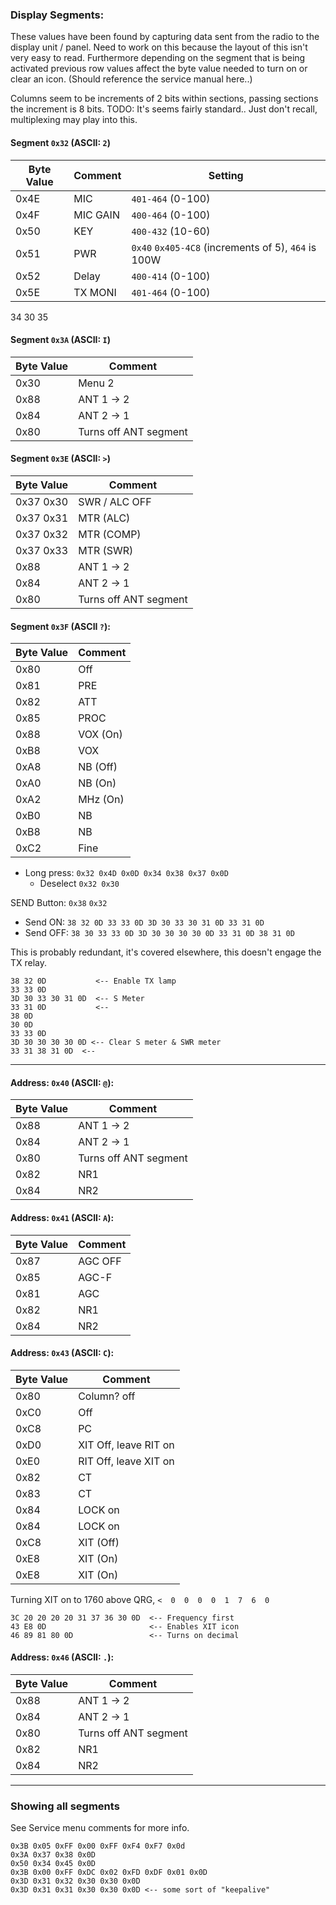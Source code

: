 ﻿
### Display Segments:

These values have been found by capturing data sent from the radio to the display unit / panel.
Need to work on this because the layout of this isn't very easy to read.
Furthermore depending on the segment that is being activated previous row values affect the byte value needed to turn on or clear an icon.
(Should reference the service manual here..)

Columns seem to be increments of 2 bits within sections, passing sections the increment is 8 bits.
TODO: It's seems fairly standard.. Just don't recall, multiplexing may play into this.

#### Segment `0x32` (ASCII: `2`)
| Byte Value | Comment  | Setting                                             |
|------------|----------|-----------------------------------------------------|
| 0x4E       | MIC      | `401-464` (0-100)                                   |
| 0x4F       | MIC GAIN | `400-464` (0-100)                                   |
| 0x50       | KEY      | `400-432` (10-60)                                   |
| 0x51       | PWR      | `0x40` `0x405-4C8` (increments of 5), `464` is 100W |
| 0x52       | Delay    | `400-414` (0-100)                                   |
| 0x5E       | TX MONI  | `401-464` (0-100)                                   |


34 30 35

#### Segment `0x3A` (ASCII: `I`)
| Byte Value | Comment               |
|------------|-----------------------|
| 0x30       | Menu 2                |
| 0x88       | ANT 1 -> 2            |
| 0x84       | ANT 2 -> 1            |
| 0x80       | Turns off ANT segment |


#### Segment `0x3E` (ASCII: `>`)
| Byte Value | Comment               |
|------------|-----------------------|
| 0x37 0x30  | SWR / ALC OFF         |
| 0x37 0x31  | MTR (ALC)             |
| 0x37 0x32  | MTR (COMP)            |
| 0x37 0x33  | MTR (SWR)             |
| 0x88       | ANT 1 -> 2            |
| 0x84       | ANT 2 -> 1            |
| 0x80       | Turns off ANT segment |

#### Segment `0x3F` (ASCII `?`):

| Byte Value | Comment  |
|:-----------|----------|
| 0x80       | Off      |
| 0x81       | PRE      |
| 0x82       | ATT      |
| 0x85       | PROC     |
| 0x88       | VOX (On) |
| 0xB8       | VOX      |
| 0xA8       | NB (Off) |
| 0xA0       | NB (On)  |
| 0xA2       | MHz (On) |
| 0xB0       | NB       |
| 0xB8       | NB       |
| 0xC2       | Fine     |

* Long press: `0x32 0x4D 0x0D 0x34 0x38 0x37 0x0D`
    * Deselect `0x32 0x30`

SEND Button:  `0x38` `0x32`

* Send ON: `38 32 0D 33 33 0D 3D 30 33 30 31 0D 33 31 0D`
* Send OFF: `38 30 33 33 0D 3D 30 30 30 30 0D 33 31 0D 38 31 0D`

This is probably redundant, it's covered elsewhere, this doesn't engage the TX relay.
```
38 32 0D           <-- Enable TX lamp
33 33 0D  
3D 30 33 30 31 0D  <-- S Meter
33 31 0D           <-- 
38 0D 
30 0D
33 33 0D
3D 30 30 30 30 0D <-- Clear S meter & SWR meter
33 31 38 31 0D  <-- 
```

---

#### Address: `0x40` (ASCII: `@`):

| Byte Value | Comment               |
|------------|-----------------------|
| 0x88       | ANT 1 -> 2            |
| 0x84       | ANT 2 -> 1            |
| 0x80       | Turns off ANT segment |
| 0x82       | NR1                   |
| 0x84       | NR2                   |

#### Address: `0x41` (ASCII: `A`):

| Byte Value | Comment |
|------------|---------|
| 0x87       | AGC OFF |
| 0x85       | AGC-F   |
| 0x81       | AGC     |
| 0x82       | NR1     |
| 0x84       | NR2     |

#### Address: `0x43` (ASCII: `C`):

| Byte Value | Comment               |
|------------|-----------------------|
| 0x80       | Column? off           |
| 0xC0       | Off                   |
| 0xC8       | PC                    |
| 0xD0       | XIT Off, leave RIT on |
| 0xE0       | RIT Off, leave XIT on |
| 0x82       | CT                    |
| 0x83       | CT                    |
| 0x84       | LOCK on               |
| 0x84       | LOCK on               |
| 0xC8       | XIT (Off)             |
| 0xE8       | XIT (On)              |
| 0xE8       | XIT (On)              |

Turning XIT on to 1760 above QRG, `<  0  0  0  0  1  7  6  0`
```
3C 20 20 20 20 31 37 36 30 0D  <-- Frequency first
43 E8 0D                       <-- Enables XIT icon
46 89 81 80 0D                 <-- Turns on decimal
```

#### Address: `0x46` (ASCII: `.`):

| Byte Value | Comment               |
|------------|-----------------------|
| 0x88       | ANT 1 -> 2            |
| 0x84       | ANT 2 -> 1            |
| 0x80       | Turns off ANT segment |
| 0x82       | NR1                   |
| 0x84       | NR2                   |

---


### Showing all segments

See Service menu comments for more info.
```
0x3B 0x05 0xFF 0x00 0xFF 0xF4 0xF7 0x0d
0x3A 0x37 0x38 0x0D
0x50 0x34 0x45 0x0D
0x3B 0x00 0xFF 0xDC 0x02 0xFD 0xDF 0x01 0x0D
0x3D 0x31 0x32 0x30 0x30 0x0D
0x3D 0x31 0x31 0x30 0x30 0x0D <-- some sort of "keepalive"

```
